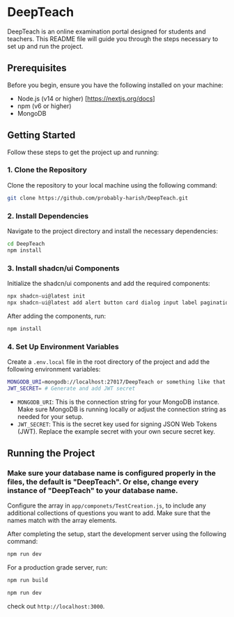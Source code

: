 # DeepTeach

DeepTeach is an online examination portal designed for students and teachers. This README file will guide you through the steps necessary to set up and run the project.

## Prerequisites

Before you begin, ensure you have the following installed on your machine:

- Node.js (v14 or higher) [https://nextjs.org/docs]
- npm (v6 or higher)
- MongoDB

## Getting Started

Follow these steps to get the project up and running:

### 1. Clone the Repository

Clone the repository to your local machine using the following command:

```bash
git clone https://github.com/probably-harish/DeepTeach.git
```

### 2. Install Dependencies

Navigate to the project directory and install the necessary dependencies:

```bash
cd DeepTeach
npm install
```

### 3. Install shadcn/ui Components

Initialize the shadcn/ui components and add the required components:

```bash
npx shadcn-ui@latest init
npx shadcn-ui@latest add alert button card dialog input label pagination process scroll-area progress select slider tabs textarea
```

After adding the components, run:

```bash
npm install
```

### 4. Set Up Environment Variables

Create a `.env.local` file in the root directory of the project and add the following environment variables:

```bash
MONGODB_URI=mongodb://localhost:27017/DeepTeach or something like that
JWT_SECRET= # Generate and add JWT secret
```

- `MONGODB_URI`: This is the connection string for your MongoDB instance. Make sure MongoDB is running locally or adjust the connection string as needed for your setup.
- `JWT_SECRET`: This is the secret key used for signing JSON Web Tokens (JWT). Replace the example secret with your own secure secret key.

## Running the Project

### Make sure your database name is configured properly in the files, the default is "DeepTeach". Or else, change every instance of "DeepTeach" to your database name. 

Configure the array in `app/componets/TestCreation.js`, to include any additional collections of questions you want to add. Make sure that the names match with the array elements. 

After completing the setup, start the development server using the following command:

```bash
npm run dev
```

For a production grade server, run:

```bash
npm run build
```

```bash
npm run dev
```
check out `http://localhost:3000`.

